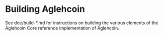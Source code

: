 Building Aglehcoin
================

See doc/build-*.md for instructions on building the various
elements of the Aglehcoin Core reference implementation of Aglehcoin.
